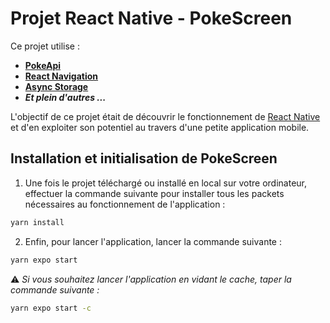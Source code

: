 # Projet React Native - PokeScreen

Ce projet utilise : 
- **[PokeApi](https://pokeapi.co/)**
- **[React Navigation](https://reactnavigation.org/)**
- **[Async Storage](https://react-native-async-storage.github.io/async-storage/)**
- ***Et plein d'autres ...***

L'objectif de ce projet était de découvrir le fonctionnement de [React Native](https://reactnative.dev/) et d'en exploiter son potentiel au travers d'une petite application mobile.

## Installation et initialisation de PokeScreen

1) Une fois le projet téléchargé ou installé en local sur votre ordinateur, effectuer la commande suivante pour installer tous les packets nécessaires au fonctionnement de l'application :  
```bash
yarn install
```
2) Enfin, pour lancer l'application, lancer la commande suivante : 
```bash
yarn expo start
```
⚠️  *Si vous souhaitez lancer l'application en vidant le cache, taper la commande suivante :*
```bash
yarn expo start -c
```
